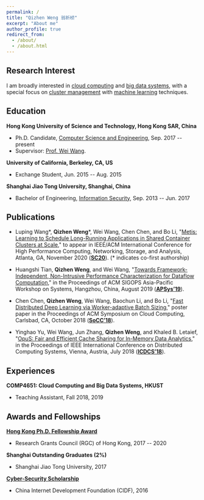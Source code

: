 ```yaml
---
permalink: /
title: "Qizhen Weng 翁祈桢"
excerpt: "About me"
author_profile: true
redirect_from: 
  - /about/
  - /about.html
---
```


## Research Interest
I am broadly interested in <u>cloud computing</u> and <u>big data systems</u>, with a special focus on <u>cluster management</u> with <u>machine learning</u> techniques.


## Education
**Hong Kong University of Science and Technology, Hong Kong SAR, China**
- Ph.D. Candidate, [Computer Science and Engineering](https://cse.ust.hk/), Sep. 2017 -- present
- Supervisor: [Prof. Wei Wang](https://www.cse.ust.hk/~weiwa/).

**University of California, Berkeley, CA, US**
- Exchange Student, Jun. 2015 -- Aug. 2015

**Shanghai Jiao Tong University, Shanghai, China**
- Bachelor of Engineering, [Information Security](https://infosec.sjtu.edu.cn/), Sep. 2013 -- Jun. 2017


## Publications
- Luping Wang\*, **Qizhen Weng**\*, Wei Wang, Chen Chen, and Bo Li,
"[Metis: Learning to Schedule Long-Running Applications in Shared Container Clusters at Scale](##),"
to appear in IEEE/ACM International Conference for High Performance Computing, Networking, Storage, and Analysis,
Atlanta, GA, November 2020 ([**SC20**](https://sc20.supercomputing.org/)). (\* indicates co-first authorship)

- Huangshi Tian, **Qizhen Weng**, and Wei Wang,
"[Towards Framework-Independent, Non-Intrusive Performance Characterization for Dataflow Computation](https://qzweng.github.io/files/2019ApSys-Perf-Tian.pdf),"
in the Proceedings of ACM SIGOPS Asia-Pacific Workshop on Systems,
Hangzhou, China, August 2019 ([**APSys’19**](https://icsr.zju.edu.cn/apsys2019/)).

- Chen Chen, **Qizhen Weng**, Wei Wang, Baochun Li, and Bo Li,
"[Fast Distributed Deep Learning via Worker-adaptive Batch Sizing](https://qzweng.github.io/files/2018SoCC-LBBSP-Chen.pdf)," poster
paper in the Proceedings of ACM Symposium on Cloud Computing,
Carlsbad, CA, October 2018 ([**SoCC’18**](https://acmsocc.github.io/2018/)).

- Yinghao Yu, Wei Wang, Jun Zhang, **Qizhen Weng**, and Khaled B. Letaief,
"[OpuS: Fair and Efficient Cache Sharing for In-Memory Data Analytics](https://qzweng.github.io/files/2018ICDCS-OpuS-Yu.pdf),"
in the Proceedings of IEEE International Conference on Distributed Computing
Systems, Vienna, Austria, July 2018 ([**ICDCS’18**](https://icdcs2018.ocg.at/)).


## Experiences
**COMP4651: Cloud Computing and Big Data Systems, HKUST**
- Teaching Assistant, Fall 2018, 2019


## Awards and Fellowships
**[Hong Kong Ph.D. Fellowship Award](https://cerg1.ugc.edu.hk/hkpfs/index.html)**
- Research Grants Council (RGC) of Hong Kong, 2017 -- 2020

**Shanghai Outstanding Graduates (2%)**
- Shanghai Jiao Tong University, 2017

**[Cyber-Security Scholarship](http://www.cidf.net/2016-05/20/c_1118905072.htm)**
- China Internet Development Foundation (CIDF), 2016
